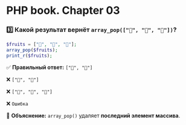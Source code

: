 # PHP book. Chapter 03

### **3️⃣ Какой результат вернёт `array_pop(["🍎", "🍌", "🍊"])`?**

```php
$fruits = ["🍎", "🍌", "🍊"];
array_pop($fruits);
print_r($fruits);
```

✅ **Правильный ответ:** `["🍎", "🍌"]`

❌ `["🍌", "🍊"]`

❌ `["🍎", "🍌", "🍊"]`

❌ `Ошибка`

📌 **Объяснение:** `array_pop()` удаляет **последний элемент массива**.